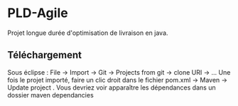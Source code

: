 # PLD-Agile
Projet longue durée d'optimisation de livraison en java.

## Téléchargement 
Sous éclipse :
File -> Import -> Git -> Projects from git -> clone URI -> ...
Une fois le projet importé, faire un clic droit dans le fichier pom.xml -> Maven -> Update project .
Vous devriez voir apparaître les dépendances dans un dossier maven dependancies

